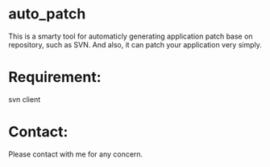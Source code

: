 auto_patch
==========

This is a smarty tool for automaticly generating application patch base on repository, such as SVN. 
And also, it can patch your application very simply.

Requirement:
=========
svn client

Contact:
=========
Please contact with me for any concern.

